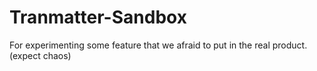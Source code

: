 # Tranmatter-Sandbox
For experimenting some feature that we afraid to put in the real product. (expect chaos)
